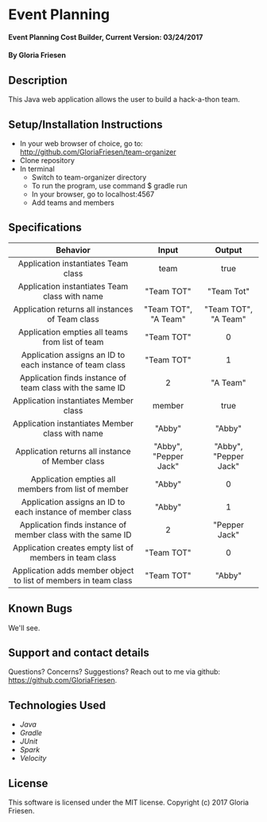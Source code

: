 # Event Planning

#### Event Planning Cost Builder, Current Version: 03/24/2017

#### By Gloria Friesen

## Description
This Java web application allows the user to build a hack-a-thon team.

## Setup/Installation Instructions
* In your web browser of choice, go to: <http://github.com/GloriaFriesen/team-organizer>
* Clone repository
* In terminal
  * Switch to team-organizer directory
  * To run the program, use command $ gradle run
  * In your browser, go to localhost:4567
  * Add teams and members

## Specifications

|Behavior|Input|Output|
|:---:|:---:|:---:|
|Application instantiates Team class|team|true|
|Application instantiates Team class with name|"Team TOT"|"Team Tot"|
|Application returns all instances of Team class|"Team TOT", "A Team"|"Team TOT", "A Team"|
|Application empties all teams from list of team|"Team TOT"|0|
|Application assigns an ID to each instance of team class|"Team TOT"|1|
|Application finds instance of team class with the same ID|2|"A Team"|
|Application instantiates Member class|member|true|
|Application instantiates Member class with name|"Abby"|"Abby"|
|Application returns all instance of Member class|"Abby", "Pepper Jack"|"Abby", "Pepper Jack"|
|Application empties all members from list of member|"Abby"|0|
|Application assigns an ID to each instance of member class|"Abby"|1|
|Application finds instance of member class with the same ID|2|"Pepper Jack"|
|Application creates empty list of members in team class|"Team TOT"|0|
|Application adds member object to list of members in team class|"Team TOT"|"Abby"|

## Known Bugs
We'll see.

## Support and contact details
Questions? Concerns? Suggestions? Reach out to me via github: <https://github.com/GloriaFriesen>.

## Technologies Used
* _Java_
* _Gradle_
* _JUnit_
* _Spark_
* _Velocity_

## License
This software is licensed under the MIT license.
Copyright (c) 2017 Gloria Friesen.
